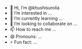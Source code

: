 - 👋 Hi, I’m @khushisurolia
- 👀 I’m interested in ...
- 🌱 I’m currently learning ...
- 💞️ I’m looking to collaborate on ...
- 📫 How to reach me ...
- 😄 Pronouns: ...
- ⚡ Fun fact: ...

<!---
khushisurolia/khushisurolia is a ✨ special ✨ repository because its `README.md` (this file) appears on your GitHub profile.
You can click the Preview link to take a look at your changes.
--->
